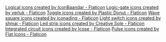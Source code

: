 <a href="https://www.flaticon.com/free-icons/logical" title="logical icons">Logical icons created by IconBaandar - Flaticon</a>
<a href="https://www.flaticon.com/free-icons/logic-gate" title="logic-gate icons">Logic-gate icons created by verluk - Flaticon</a>
<a href="https://www.flaticon.com/free-icons/toggle" title="toggle icons">Toggle icons created by Plastic Donut - Flaticon</a>
<a href="https://www.flaticon.com/free-icons/wave-square" title="wave square icons">Wave square icons created by iconading - Flaticon</a>
<a href="https://www.flaticon.com/free-icons/light-switch" title="light switch icons">Light switch icons created by shmai - Flaticon</a>
<a href="https://www.flaticon.com/free-icons/led-strip" title="led strip icons">Led strip icons created by Creative Sole - Flaticon</a>
<a href="https://www.flaticon.com/free-icons/integrated-circuit" title="integrated circuit icons">Integrated circuit icons created by Icose - Flaticon</a>
<a href="https://www.flaticon.com/free-icons/pulse" title="pulse icons">Pulse icons created by Flat Icons - Flaticon</a>